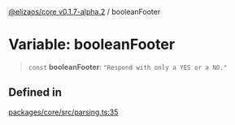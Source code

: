 [@elizaos/core v0.1.7-alpha.2](../index.md) / booleanFooter

# Variable: booleanFooter

> `const` **booleanFooter**: `"Respond with only a YES or a NO."`

## Defined in

[packages/core/src/parsing.ts:35](https://github.com/elizaOS/eliza/blob/main/packages/core/src/parsing.ts#L35)
